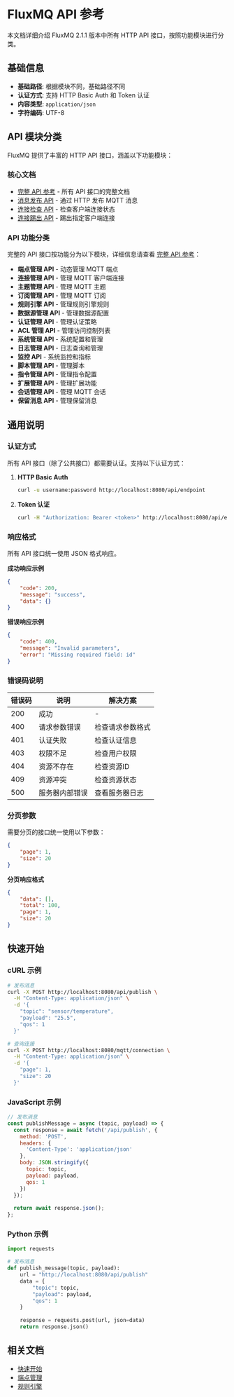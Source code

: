 # FluxMQ API 参考

本文档详细介绍 FluxMQ 2.1.1 版本中所有 HTTP API 接口，按照功能模块进行分类。

## 基础信息

- **基础路径**: 根据模块不同，基础路径不同
- **认证方式**: 支持 HTTP Basic Auth 和 Token 认证
- **内容类型**: `application/json`
- **字符编码**: UTF-8

## API 模块分类

FluxMQ 提供了丰富的 HTTP API 接口，涵盖以下功能模块：

### 核心文档

- [完整 API 参考](./reference.md) - 所有 API 接口的完整文档
- [消息发布 API](./Publish.md) - 通过 HTTP 发布 MQTT 消息
- [连接检查 API](./Check.md) - 检查客户端连接状态
- [连接踢出 API](./kick.md) - 踢出指定客户端连接

### API 功能分类

完整的 API 接口按功能分为以下模块，详细信息请查看 [完整 API 参考](./reference.md)：

- **端点管理 API** - 动态管理 MQTT 端点
- **连接管理 API** - 管理 MQTT 客户端连接
- **主题管理 API** - 管理 MQTT 主题
- **订阅管理 API** - 管理 MQTT 订阅
- **规则引擎 API** - 管理规则引擎规则
- **数据源管理 API** - 管理数据源配置
- **认证管理 API** - 管理认证策略
- **ACL 管理 API** - 管理访问控制列表
- **系统管理 API** - 系统配置和管理
- **日志管理 API** - 日志查询和管理
- **监控 API** - 系统监控和指标
- **脚本管理 API** - 管理脚本
- **指令管理 API** - 管理指令配置
- **扩展管理 API** - 管理扩展功能
- **会话管理 API** - 管理 MQTT 会话
- **保留消息 API** - 管理保留消息

## 通用说明

### 认证方式

所有 API 接口（除了公共接口）都需要认证。支持以下认证方式：

1. **HTTP Basic Auth**
   ```bash
   curl -u username:password http://localhost:8080/api/endpoint
   ```

2. **Token 认证**
   ```bash
   curl -H "Authorization: Bearer <token>" http://localhost:8080/api/endpoint
   ```

### 响应格式

所有 API 接口统一使用 JSON 格式响应。

**成功响应示例**

```json
{
    "code": 200,
    "message": "success",
    "data": {}
}
```

**错误响应示例**

```json
{
    "code": 400,
    "message": "Invalid parameters",
    "error": "Missing required field: id"
}
```

### 错误码说明

| 错误码 | 说明 | 解决方案 |
|--------|------|----------|
| 200 | 成功 | - |
| 400 | 请求参数错误 | 检查请求参数格式 |
| 401 | 认证失败 | 检查认证信息 |
| 403 | 权限不足 | 检查用户权限 |
| 404 | 资源不存在 | 检查资源ID |
| 409 | 资源冲突 | 检查资源状态 |
| 500 | 服务器内部错误 | 查看服务器日志 |

### 分页参数

需要分页的接口统一使用以下参数：

```json
{
    "page": 1,
    "size": 20
}
```

**分页响应格式**

```json
{
    "data": [],
    "total": 100,
    "page": 1,
    "size": 20
}
```

## 快速开始

### cURL 示例

```bash
# 发布消息
curl -X POST http://localhost:8080/api/publish \
  -H "Content-Type: application/json" \
  -d '{
    "topic": "sensor/temperature",
    "payload": "25.5",
    "qos": 1
  }'

# 查询连接
curl -X POST http://localhost:8080/mqtt/connection \
  -H "Content-Type: application/json" \
  -d '{
    "page": 1,
    "size": 20
  }'
```

### JavaScript 示例

```javascript
// 发布消息
const publishMessage = async (topic, payload) => {
  const response = await fetch('/api/publish', {
    method: 'POST',
    headers: {
      'Content-Type': 'application/json'
    },
    body: JSON.stringify({
      topic: topic,
      payload: payload,
      qos: 1
    })
  });
  
  return await response.json();
};
```

### Python 示例

```python
import requests

# 发布消息
def publish_message(topic, payload):
    url = "http://localhost:8080/api/publish"
    data = {
        "topic": topic,
        "payload": payload,
        "qos": 1
    }
    
    response = requests.post(url, json=data)
    return response.json()
```

## 相关文档

- [快速开始](../README.md)
- [端点管理](../endpoint/README.md)
- [规则引擎](../gzyq/rule/README.md)

